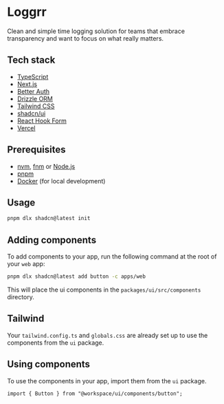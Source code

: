 # Loggrr

Clean and simple time logging solution for teams that embrace transparency and want to focus on what really matters.

## Tech stack

- [TypeScript](https://www.typescriptlang.org/)
- [Next.js](https://nextjs.org)
- [Better Auth](https://www.better-auth.com/)
- [Drizzle ORM](https://orm.drizzle.team/)
- [Tailwind CSS](https://tailwindcss.com)
- [shadcn/ui](https://ui.shadcn.com/)
- [React Hook Form](https://react-hook-form.com)
- [Vercel](https://vercel.com)

## Prerequisites

- [nvm](https://github.com/nvm-sh/nvm), [fnm](https://github.com/Schniz/fnm) or [Node.js](https://nodejs.org/en/)
- [pnpm](https://pnpm.io/)
- [Docker](https://docs.docker.com/get-docker/) (for local development)

## Usage

```bash
pnpm dlx shadcn@latest init
```

## Adding components

To add components to your app, run the following command at the root of your `web` app:

```bash
pnpm dlx shadcn@latest add button -c apps/web
```

This will place the ui components in the `packages/ui/src/components` directory.

## Tailwind

Your `tailwind.config.ts` and `globals.css` are already set up to use the components from the `ui` package.

## Using components

To use the components in your app, import them from the `ui` package.

```tsx
import { Button } from "@workspace/ui/components/button";
```
